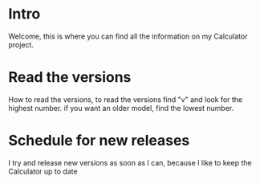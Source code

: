 # Intro

Welcome,
  this is where you can find
  all the information on my Calculator
  project. 

# Read the versions

How to read the versions,
  to read the versions
  find "v" and look for
  the highest number.
  if you want an
  older model, find the
  lowest number.

# Schedule for new releases
  I try and release new versions
  as soon as I can, because I
  like to keep the Calculator up
  to date
